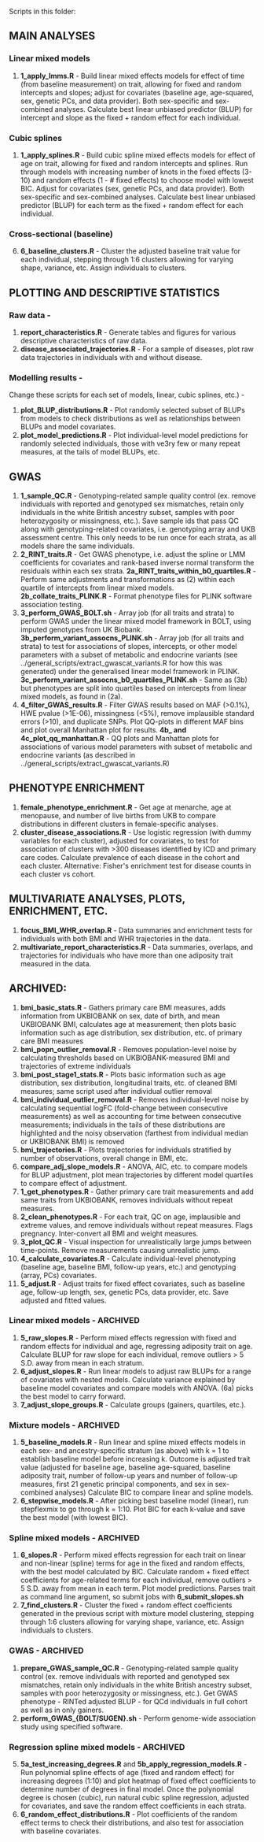 Scripts in this folder:

## MAIN ANALYSES

### Linear mixed models
1. **1_apply_lmms.R** - Build linear mixed effects models for effect of time (from baseline measurement) on trait, allowing for fixed and random intercepts and slopes; adjust for covariates (baseline age, age-squared, sex, genetic PCs, and data provider). Both sex-specific and sex-combined analyses. Calculate best linear unbiased predictor (BLUP) for intercept and slope as the fixed + random effect for each individual. 

### Cubic splines
1. **1_apply_splines.R** - Build cubic spline mixed effects models for effect of age on trait, allowing for fixed and random intercepts and splines. Run through models with increasing number of knots in the fixed effects (3-10) and random effects (1 - # fixed effects) to choose model with lowest BIC. Adjust for covariates (sex, genetic PCs, and data provider). Both sex-specific and sex-combined analyses. Calculate best linear unbiased predictor (BLUP) for each term as the fixed + random effect for each individual. 

### Cross-sectional (baseline)
6. **6_baseline_clusters.R** - Cluster the adjusted baseline trait value for each individual, stepping through 1:6 clusters allowing for varying shape, variance, etc. Assign individuals to clusters.


## PLOTTING AND DESCRIPTIVE STATISTICS

### Raw data - 
1. **report_characteristics.R** - Generate tables and figures for various descriptive characteristics of raw data.
2. **disease_associated_trajectories.R** - For a sample of diseases, plot raw data trajectories in individuals with and without disease.
### Modelling results - 
Change these scripts for each set of models, linear, cubic splines, etc.) - 
1. **plot_BLUP_distributions.R** - Plot randomly selected subset of BLUPs from models to check distributions as well as relationships between BLUPs and model covariates.
2. **plot_model_predictions.R** - Plot individual-level model predictions for randomly selected individuals, those with ve3ry few or many repeat measures, at the tails of model BLUPs, etc.  

## GWAS

1. **1_sample_QC.R** - Genotyping-related sample quality control (ex. remove individuals with reported and genotyped sex mismatches, retain only individuals in the white British ancestry subset, samples with poor heterozygosity or missingness, etc.). Save sample ids that pass QC along with genotyping-related covariates, i.e. genotyping array and UKB assessment centre. This only needs to be run once for each strata, as all models share the same individuals.
2. **2_RINT_traits.R** - Get GWAS phenotype, i.e. adjust the spline or LMM coefficients for covariates and rank-based inverse normal transform the residuals within each sex strata.
  **2a_RINT_traits_within_b0_quartiles.R** - Perform same adjustments and transformations as (2) within each quartile of intercepts from linear mixed models.
  **2b_collate_traits_PLINK.R** - Format phenotype files for PLINK software association testing.
3. **3_perform_GWAS_BOLT.sh** - Array job (for all traits and strata) to perform GWAS under the linear mixed model framework in BOLT, using imputed genotypes from UK Biobank. 
  **3b_perform_variant_assocns_PLINK.sh** - Array job (for all traits and strata) to test for associations of slopes, intercepts, or other model parameters with a subset of metabolic and endocrine variants (see ../general_scripts/extract_gwascat_variants.R for how this was generated) under the generalised linear model framework in PLINK. 
  **3c_perform_variant_assocns_b0_quartiles_PLINK.sh** - Same as (3b) but phenotypes are split into quartiles based on intercepts from linear mixed models, as found in (2a). 
4. **4_filter_GWAS_results.R** - Filter GWAS results based on MAF (>0.1%), HWE pvalue (>1E-06), missingness (<5%), remove implausible standard errors (>10), and duplicate SNPs. Plot QQ-plots in different MAF bins and plot overall Manhattan plot for results.
  **4b_ and 4c_plot_qq_manhattan.R** - QQ plots and Manhattan plots for associations of various model parameters with subset of metabolic and endocrine variants (as described in ../general_scripts/extract_gwascat_variants.R)

## PHENOTYPE ENRICHMENT
1. **female_phenotype_enrichment.R** - Get age at menarche, age at menopause, and number of live births from UKB to compare distributions in different clusters in female-specific analyses.
2. **cluster_disease_associations.R** - Use logistic regression (with dummy variables for each cluster), adjusted for covariates, to test for association of clusters with >300 diseases identified by ICD and primary care codes. Calculate prevalence of each disease in the cohort and each cluster. Alternative: Fisher's enrichment test for disease counts in each cluster vs cohort.

## MULTIVARIATE ANALYSES, PLOTS, ENRICHMENT, ETC.
1. **focus_BMI_WHR_overlap.R** - Data summaries and enrichment tests for individuals with both BMI and WHR trajectories in the data.
2. **multivariate_report_characteristics.R** - Data summaries, overlaps, and trajectories for individuals who have more than one adiposity trait measured in the data.

## ARCHIVED:

1. **bmi_basic_stats.R** - Gathers primary care BMI measures, adds information from UKBIOBANK on sex, date of birth, and mean UKBIOBANK BMI, calculates age at measurement; then plots basic information such as age distribution, sex distribution, etc. of primary care BMI measures
2. **bmi_popn_outlier_removal.R** - Removes population-level noise by calculating thresholds based on UKBIOBANK-measured BMI and trajectories of extreme individuals 
3. **bmi_post_stage1_stats.R** - Plots basic information such as age distribution, sex distribution, longitudinal traits, etc. of cleaned BMI measures; same script used after individual outlier removal
4. **bmi_individual_outlier_removal.R** - Removes individual-level noise by calculating sequential logFC (fold-change between consecutive measurements) as well as accounting for time between consecutive measurements; individuals in the tails of these distributions are highlighted and the noisy observation (farthest from individual median or UKBIOBANK BMI) is removed
5. **bmi_trajectories.R** - Plots trajectories for individuals stratified by number of observations, overall change in BMI, etc.
6. **compare_adj_slope_models.R** - ANOVA, AIC, etc. to compare models for BLUP adjustment, plot mean trajectories by different model quartiles to compare effect of adjustment. 
7. **1_get_phenotypes.R** - Gather primary care trait measurements and add same traits from UKBIOBANK, removes individuals without repeat measures.
8. **2_clean_phenotypes.R** - For each trait, QC on age, implausible and extreme values, and remove individuals without repeat measures. Flags pregnancy. Inter-convert all BMI and weight measures.
9. **3_plot_QC.R** - Visual inspection for unrealistically large jumps between time-points. Remove measurements causing unrealistic jump.
10. **4_calculate_covariates.R** - Calculate individual-level phenotyping (baseline age, baseline BMI, follow-up years, etc.) and genotyping (array, PCs) covariates. 
11. **5_adjust.R** - Adjust traits for fixed effect covariates, such as baseline age, follow-up length, sex, genetic PCs, data provider, etc. Save adjusted and fitted values.

### Linear mixed models - ARCHIVED
1. **5_raw_slopes.R** - Perform mixed effects regression with fixed and random effects for individual and age, regressing adiposity trait on age. Calculate BLUP for raw slope for each individual, remove outliers > 5 S.D. away from mean in each stratum. 
2. **6_adjust_slopes.R** - Run linear models to adjust raw BLUPs for a range of covariates with nested models. Calculate variance explained by baseline model covariates and compare models with ANOVA. (6a) picks the best model to carry forward.
3. **7_adjust_slope_groups.R** - Calculate groups (gainers, quartiles, etc.).

### Mixture models - ARCHIVED
1. **5_baseline_models.R** - Run linear and spline mixed effects models in each sex- and ancestry-specific stratum (as above) with k = 1 to establish baseline model before increasing k. Outcome is adjusted trait value (adjusted for baseline age, baseline age-squared, baseline adiposity trait, number of follow-up years and number of follow-up measures, first 21 genetic principal components, and sex in sex-combined analyses) Calculate BIC to compare linear and spline models.
2. **6_stepwise_models.R** - After picking best baseline model (linear), run stepflexmix to go through k = 1:10. Plot BIC for each k-value and save the best model (with lowest BIC).

### Spline mixed models - ARCHIVED
1. **6_slopes.R** - Perform mixed effects regression for each trait on linear and non-linear (spline) terms for age in the fixed and random effects, with the best model calculated by BIC. Calculate random + fixed effect coefficients for age-related terms for each individual, remove outliers > 5 S.D. away from mean in each term. Plot model predictions. Parses trait as command line argument, so submit jobs with **6_submit_slopes.sh**
2. **7_find_clusters.R** - Cluster the fixed + random effect coefficients generated in the previous script with mixture model clustering, stepping through 1:6 clusters allowing for varying shape, variance, etc. Assign individuals to clusters.

### GWAS - ARCHIVED
1. **prepare_GWAS_sample_QC.R** - Genotyping-related sample quality control (ex. remove individuals with reported and genotyped sex mismatches, retain only individuals in the white British ancestry subset, samples with poor heterozygosity or missingness, etc.). Get GWAS phenotype - RINTed adjusted BLUP - for QCd individuals in full cohort as well as in only gainers.
2. **perform_GWAS_{BOLT/SUGEN}.sh** - Perform genome-wide association study using specified software.

### Regression spline mixed models - ARCHIVED
5. **5a_test_increasing_degrees.R** and **5b_apply_regression_models.R** - Run polynomial spline effects of age (fixed and random effect) for increasing degrees (1:10) and plot heatmap of fixed effect coefficients to determine number of degrees in final model. Once the polynomial degree is chosen (cubic), run natural cubic spline regression, adjusted for covariates, and save the random effect coefficients in each strata.
6. **6_random_effect_distributions.R** - Plot coefficients of the random effect terms to check their distributions, and also test for association with baseline covariates.

